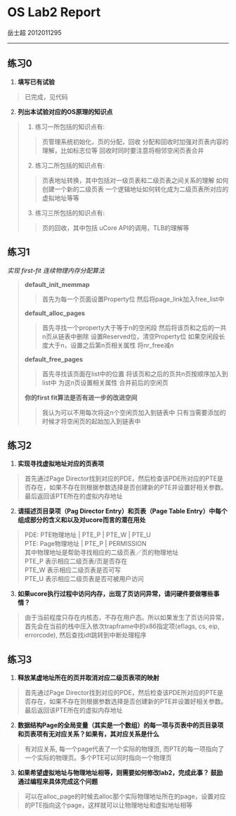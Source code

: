 #	OS Lab2 Report
岳士超
2012011295

--------

## 练习0
1. **填写已有试验**
> 已完成，见代码

2. **列出本试验对应的OS原理的知识点**
> 1. 练习一所包括的知识点有: 
> > 页管理系统初始化，页的分配，回收
> > 分配和回收时加强对页表内容的理解，比如标志位等
> > 回收时同时要注意将相邻空闲页表合并
>
> 2. 练习二所包括的知识点有: 
> > 页表地址转换，其中包括对一级页表和二级页表之间关系的理解
> > 如何创建一个新的二级页表
> > 一个逻辑地址如何转化成为二级页表所对应的虚拟地址等等
> 
> 3. 练习三所包括的知识点有: 
> > 页的回收，其中包括
> > uCore API的调用，TLB的理解等
>

## 练习1

*实现 first-fit 连续物理内存分配算法*

> **default\_init\_memmap**
> > 首先为每一个页面设置Property位
> > 然后将page_link加入free_list中
> 
> **default\_alloc\_pages**
> > 首先寻找一个property大于等于n的空闲段
> > 然后将该页和之后的一共n页从链表中删除
> > 设置Reserved位，清空Property位
> > 如果空闲段长度大于n，设置之后第n页相关属性
> > 将nr_free减n
> 
> **default\_free\_pages**
> > 首先寻找该页面在list中的位置
> > 将该页和之后的页共n页按顺序加入到list中
> > 为这n页设置相关属性
> > 合并前后的空闲页
> 
> **你的first fit算法是否有进一步的改进空间**  
> > 我认为可以不用每次将这n个空闲页加入到链表中
> > 只有当需要添加的时候才将空闲页的起始加入到链表中
> 


## 练习2
1. **实现寻找虚拟地址对应的页表项**
> 首先通过Page Director找到对应的PDE，然后检查该PDE所对应的PTE是否存在，如果不存在则根据参数选择是否创建新的PTE并设置好相关参数。最后返回该PTE所在的虚拟内存地址

2. **请描述页目录项（Pag Director Entry）和页表（Page Table Entry）中每个组成部分的含义和以及对ucore而言的潜在用处**
> PDE: PTE物理地址 | PTE\_P | PTE\_W | PTE\_U  
> PTE: Page物理地址 | PTE\_P | PERMISSION  
> 其中物理地址是帮助寻找相应的二级页表／页的物理地址  
> PTE\_P 表示相应二级页表/页是否存在  
> PTE\_W 表示相应二级页表是否可写  
> PTE\_U 表示相应二级页表是否可被用户访问 

3. **如果ucore执行过程中访问内存，出现了页访问异常，请问硬件要做哪些事情？**
> 由于当前程度只存在内核态，不存在用户态。所以如果发生了页访问异常，首先会在当前的栈中压入依次trapframe中的x86指定项(eflags, cs, eip, errorcode), 然后查找idt跳转到中断处理程序 


## 练习3
1. **释放某虚地址所在的页并取消对应二级页表项的映射**
> 首先通过Page Director找到对应的PDE，然后检查该PDE所对应的PTE是否存在，如果不存在则根据参数选择是否创建新的PTE并设置好相关参数。最后返回该PTE所在的虚拟内存地址

2. **数据结构Page的全局变量（其实是一个数组）的每一项与页表中的页目录项和页表项有无对应关系？如果有，其对应关系是什么**
> 有对应关系, 每一个page代表了一个实际的物理页, 而PTE的每一项指向了一个实际的物理页。多个PTE可以同时指向一个物理页

3. **如果希望虚拟地址与物理地址相等，则需要如何修改lab2，完成此事？ 鼓励通过编程来具体完成这个问题**
> 可以在alloc_page的时候去alloc那个实际物理地址所在的page，设置对应的PTE指向这个page，这样就可以让物理地址和虚拟地址相等
> 


